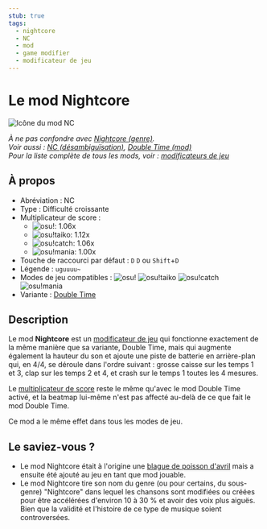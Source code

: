 ```yaml
---
stub: true
tags:
  - nightcore
  - NC
  - mod
  - game modifier
  - modificateur de jeu
---
```


# Le mod Nightcore

![Icône du mod NC](/wiki/shared/mods/NC.png "Icône du mod Nightcore (NC)")

*À ne pas confondre avec [Nightcore (genre)](https://fr.wikipedia.org/wiki/Nightcore).*\
*Voir aussi : [NC (désambiguïsation)](/wiki/Disambiguïsation/NC), [Double Time (mod)](/wiki/Game_modifier/Double_Time)*\
*Pour la liste complète de tous les mods, voir : [modificateurs de jeu](/wiki/Game_modifier)*

## À propos

- Abréviation : NC
- Type : Difficulté croissante
- Multiplicateur de score :
  - ![][osu!]: 1.06x
  - ![][osu!taiko]: 1.12x
  - ![][osu!catch]: 1.06x
  - ![][osu!mania]: 1.00x
- Touche de raccourci par défaut : `D` `D` ou `Shift`+`D`
- Légende : `uguuuu~`
- Modes de jeu compatibles : ![][osu!] ![][osu!taiko] ![][osu!catch] ![][osu!mania]
- Variante : [Double Time](/wiki/Game_modifier/Double_Time)

## Description

Le mod **Nightcore** est un [modificateur de jeu](/wiki/Game_modifier) qui fonctionne exactement de la même manière que sa variante, Double Time, mais qui augmente également la hauteur du son et ajoute une piste de batterie en arrière-plan qui, en 4/4, se déroule dans l'ordre suivant : grosse caisse sur les temps 1 et 3, clap sur les temps 2 et 4, et crash sur le temps 1 toutes les 4 mesures.

Le [multiplicateur de score](/wiki/Game_modifier/Score_multiplier) reste le même qu'avec le mod Double Time activé, et la beatmap lui-même n'est pas affecté au-delà de ce que fait le mod Double Time.

Ce mod a le même effet dans tous les modes de jeu.

## Le saviez-vous ?

- Le mod Nightcore était à l'origine une [blague de poisson d'avril](https://osu.ppy.sh/community/forums/topics/49733) mais a ensuite été ajouté au jeu en tant que mod jouable.
- Le mod Nightcore tire son nom du genre (ou pour certains, du sous-genre) "Nightcore" dans lequel les chansons sont modifiées ou créées pour être accélérées d'environ 10 à 30 % et avoir des voix plus aiguës. Bien que la validité et l'histoire de ce type de musique soient controversées.

[osu!]: /wiki/shared/mode/osu.png "osu!"
[osu!taiko]: /wiki/shared/mode/taiko.png "osu!taiko"
[osu!catch]: /wiki/shared/mode/catch.png "osu!catch"
[osu!mania]: /wiki/shared/mode/mania.png "osu!mania"
